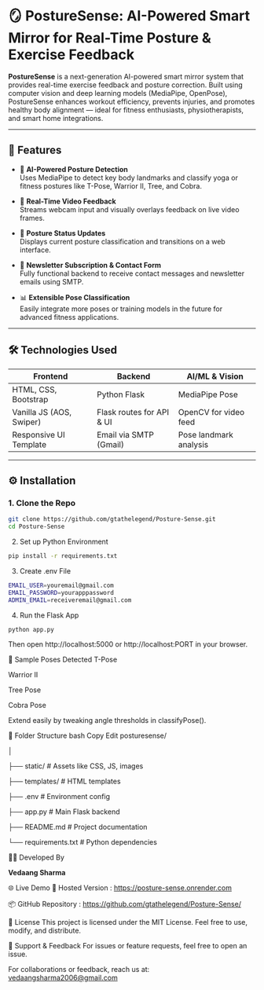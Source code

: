 # 🪞 PostureSense: AI-Powered Smart Mirror for Real-Time Posture & Exercise Feedback

**PostureSense** is a next-generation AI-powered smart mirror system that provides real-time exercise feedback and posture correction. Built using computer vision and deep learning models (MediaPipe, OpenPose), PostureSense enhances workout efficiency, prevents injuries, and promotes healthy body alignment — ideal for fitness enthusiasts, physiotherapists, and smart home integrations.

---

## 🚀 Features

- 🧠 **AI-Powered Posture Detection**  
  Uses MediaPipe to detect key body landmarks and classify yoga or fitness postures like T-Pose, Warrior II, Tree, and Cobra.

- 🎥 **Real-Time Video Feedback**  
  Streams webcam input and visually overlays feedback on live video frames.

- 📢 **Posture Status Updates**  
  Displays current posture classification and transitions on a web interface.

- 📧 **Newsletter Subscription & Contact Form**  
  Fully functional backend to receive contact messages and newsletter emails using SMTP.

- 📊 **Extensible Pose Classification**  
  Easily integrate more poses or training models in the future for advanced fitness applications.

---

## 🛠️ Technologies Used

| Frontend                  | Backend                     | AI/ML & Vision         |
|---------------------------|-----------------------------|------------------------|
| HTML, CSS, Bootstrap      | Python Flask                | MediaPipe Pose         |
| Vanilla JS (AOS, Swiper)  | Flask routes for API & UI   | OpenCV for video feed  |
| Responsive UI Template    | Email via SMTP (Gmail)      | Pose landmark analysis |




---

## ⚙️ Installation

### 1. Clone the Repo

```bash
git clone https://github.com/gtathelegend/Posture-Sense.git
cd Posture-Sense
```

2. Set up Python Environment
```bash
pip install -r requirements.txt
```
3. Create .env File
```bash
EMAIL_USER=youremail@gmail.com
EMAIL_PASSWORD=yourapppassword
ADMIN_EMAIL=receiveremail@gmail.com
```
4. Run the Flask App
```bash
python app.py
```

Then open http://localhost:5000 or http://localhost:PORT in your browser.

🧪 Sample Poses Detected
T-Pose

Warrior II

Tree Pose

Cobra Pose

Extend easily by tweaking angle thresholds in classifyPose().

📂 Folder Structure
bash
Copy
Edit
posturesense/

│

├── static/               # Assets like CSS, JS, images

├── templates/            # HTML templates

├── .env                  # Environment config

├── app.py                # Main Flask backend

├── README.md             # Project documentation

└── requirements.txt      # Python dependencies

🧑‍💻 Developed By

**Vedaang Sharma**





🌐 Live Demo
🔗 Hosted Version : https://posture-sense.onrender.com

📦 GitHub Repository : https://github.com/gtathelegend/Posture-Sense/

📜 License
This project is licensed under the MIT License. Feel free to use, modify, and distribute.

🙌 Support & Feedback
For issues or feature requests, feel free to open an issue.

For collaborations or feedback, reach us at: vedaangsharma2006@gmail.com

